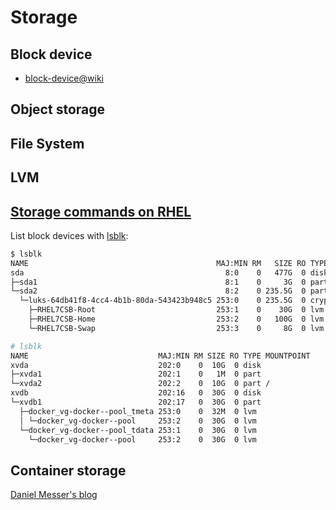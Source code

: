 # Storage

## Block device

* [block-device@wiki](https://en.wikipedia.org/wiki/Device_file#Block_devices)

## Object storage

## File System

## LVM

## [Storage commands on RHEL](https://access.redhat.com/documentation/en-US/Red_Hat_Enterprise_Linux/6/html/Deployment_Guide/s1-sysinfo-filesystems.html)

List block devices with [lsblk](https://linux.die.net/man/8/lsblk):

```sh
$ lsblk
NAME                                          MAJ:MIN RM   SIZE RO TYPE  MOUNTPOINT
sda                                             8:0    0   477G  0 disk
├─sda1                                          8:1    0     3G  0 part  /boot
└─sda2                                          8:2    0 235.5G  0 part
  └─luks-64db41f8-4cc4-4b1b-80da-543423b948c5 253:0    0 235.5G  0 crypt
    ├─RHEL7CSB-Root                           253:1    0    30G  0 lvm   /
    ├─RHEL7CSB-Home                           253:2    0   100G  0 lvm   /home
    └─RHEL7CSB-Swap                           253:3    0     8G  0 lvm   [SWAP]

# lsblk
NAME                             MAJ:MIN RM SIZE RO TYPE MOUNTPOINT
xvda                             202:0    0  10G  0 disk
├─xvda1                          202:1    0   1M  0 part
└─xvda2                          202:2    0  10G  0 part /
xvdb                             202:16   0  30G  0 disk
└─xvdb1                          202:17   0  30G  0 part
  ├─docker_vg-docker--pool_tmeta 253:0    0  32M  0 lvm
  │ └─docker_vg-docker--pool     253:2    0  30G  0 lvm
  └─docker_vg-docker--pool_tdata 253:1    0  30G  0 lvm
    └─docker_vg-docker--pool     253:2    0  30G  0 lvm
```

## Container storage

[Daniel Messer's blog](https://keithtenzer.com/2017/03/24/storage-for-containers-using-gluster-part-ii/)
